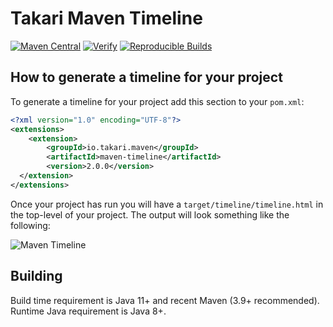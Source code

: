 # Takari Maven Timeline

[![Maven Central](https://img.shields.io/maven-central/v/io.takari.maven/maven-timeline.svg?label=Maven%20Central)](https://search.maven.org/artifact/io.takari.maven/maven-timeline)
[![Verify](https://github.com/takari/maven-timeline/actions/workflows/ci.yml/badge.svg)](https://github.com/takari/maven-timeline/actions/workflows/ci.yml)
[![Reproducible Builds](https://img.shields.io/endpoint?url=https://raw.githubusercontent.com/jvm-repo-rebuild/reproducible-central/master/content/io/takari/maven/maven-timeline/badge.json)](https://github.com/jvm-repo-rebuild/reproducible-central/blob/master/content/io/takari/maven/maven-timeline/README.md)

## How to generate a timeline for your project

To generate a timeline for your project add this section to your `pom.xml`:

```xml
<?xml version="1.0" encoding="UTF-8"?>
<extensions>
    <extension>
        <groupId>io.takari.maven</groupId>
        <artifactId>maven-timeline</artifactId>
        <version>2.0.0</version>
  </extension>
</extensions>
```

Once your project has run you will have a `target/timeline/timeline.html` in the top-level of your project. The output will look something like the following:

![Maven Timeline](maven-timeline.png)

## Building

Build time requirement is Java 11+ and recent Maven (3.9+ recommended).
Runtime Java requirement is Java 8+.
